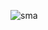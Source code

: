 ![sma](https://user-images.githubusercontent.com/67749566/217996618-47761f1f-b0a0-4b32-88f7-fb49bcbabf28.png)
